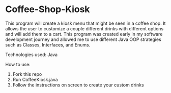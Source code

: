 # Coffee-Shop-Kiosk
This program will create a kiosk menu that might be seen in a coffee shop. It allows the user to customize a couple different drinks with different options and will add them to a cart.
This program was created early in my software development journey and allowed me to use different Java OOP strategies such as Classes, Interfaces, and Enums.

Technologies used:
Java

How to use:
1. Fork this repo
2. Run CoffeeKiosk.java
3. Follow the instructions on screen to create your custom drinks
